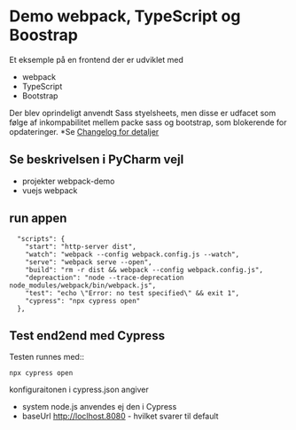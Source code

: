 # Demo webpack, TypeScript og Boostrap

Et eksemple på en frontend der er udviklet med

- webpack
- TypeScript
- Bootstrap

Der blev oprindeligt anvendt Sass styelsheets, men disse er udfacet som følge af inkompabilitet mellem packe sass og bootstrap, som blokerende for opdateringer. *Se [Changelog for detaljer](CHANGELOG.md)


## Se beskrivelsen i PyCharm vejl

- projekter webpack-demo
- vuejs webpack

## run appen
```
  "scripts": {
    "start": "http-server dist",
    "watch": "webpack --config webpack.config.js --watch",
    "serve": "webpack serve --open",
    "build": "rm -r dist && webpack --config webpack.config.js",
    "depreaction": "node --trace-deprecation node_modules/webpack/bin/webpack.js",
    "test": "echo \"Error: no test specified\" && exit 1",
    "cypress": "npx cypress open"
  },
```

## Test end2end med Cypress

Testen runnes med::

    npx cypress open

konfiguraitonen i cypress.json angiver

- system node.js anvendes ej den i Cypress
- baseUrl http://loclhost.8080 - hvilket svarer til default
